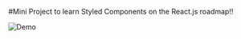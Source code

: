 #Mini Project to learn Styled Components on the React.js roadmap!!



![Demo](https://github.com/arjunshen0y/hubble/assets/44999908/cb397733-7ed2-4630-9804-b6afe7ef0176)
